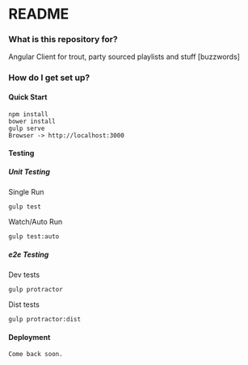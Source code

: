 # README #

### What is this repository for? ###
Angular Client for trout, party sourced playlists and stuff [buzzwords]

### How do I get set up? ###

#### Quick Start ####
```
npm install
bower install
gulp serve
Browser -> http://localhost:3000
```
#### Testing ####
##### Unit Testing #####
Single Run
```
gulp test
```
Watch/Auto Run
```
gulp test:auto
```

##### e2e Testing #####
Dev tests
```
gulp protractor
```
Dist tests
```
gulp protractor:dist
```

#### Deployment ####
```
Come back soon.
```
